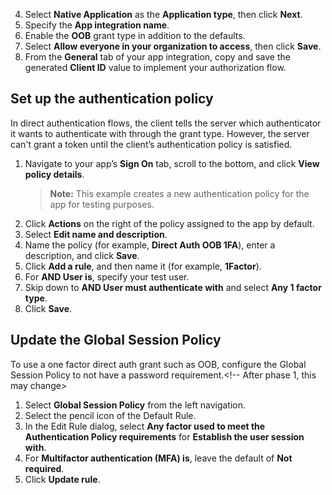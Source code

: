4. Select **Native Application** as the **Application type**, then click **Next**.
5. Specify the **App integration name**.
6. Enable the **OOB** grant type in addition to the defaults.
7. Select **Allow everyone in your organization to access**, then click **Save**.
8. From the **General** tab of your app integration, copy and save the generated **Client ID** value to implement your authorization flow.

## Set up the authentication policy

In direct authentication flows, the client tells the server which authenticator it wants to authenticate with through the grant type. However, the server can't grant a token until the client’s authentication policy is satisfied.

1. Navigate to your app’s **Sign On** tab, scroll to the bottom, and click **View policy details**.
    >**Note:** This example creates a new authentication policy for the app for testing purposes.
1. Click **Actions** on the right of the policy assigned to the app by default.
1. Select **Edit name and description**.
1. Name the policy (for example, **Direct Auth OOB 1FA**), enter a description, and click **Save**.
1. Click **Add a rule**, and then name it (for example, **1Factor**).
1. For **AND User is**, specify your test user.
1. Skip down to **AND User must authenticate with** and select **Any 1 factor type**.
1. Click **Save**.

## Update the Global Session Policy

To use a one factor direct auth grant such as OOB, configure the Global Session Policy to not have a password requirement.<!-- After phase 1, this may change>

1. Select **Global Session Policy** from the left navigation.
1. Select the pencil icon of the Default Rule.
1. In the Edit Rule dialog, select **Any factor used to meet the Authentication Policy requirements** for **Establish the user session with**.
1. For **Multifactor authentication (MFA) is**, leave the default of **Not required**.
1. Click **Update rule**.
